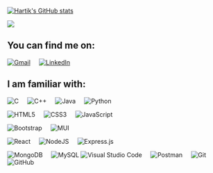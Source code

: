 [![Hartik's GitHub stats](https://github-readme-stats.vercel.app/api?username=hartik123&count_private=true&show_icons=true&theme=gruvbox)](https://github.com/hartik123/github-readme-stats)

<img src="https://komarev.com/ghpvc/?username=hartik123"/>

<!-- Actual text -->
## You can find me on:
<a href = "mailto:hartiksuhagiya10@gmail.com?subject='Hey there, nice connecting with you'" target="_blank"><img alt="Gmail" src="https://img.shields.io/badge/Gmail-D14836?style=for-the-badge&logo=gmail&logoColor=white" /></a>&nbsp;&nbsp;&nbsp;&nbsp;
<a href = "https://www.linkedin.com/in/hartik-suhagiya-03b562203/" target="_blank"><img alt="LinkedIn" src="https://img.shields.io/badge/linkedin-%230077B5.svg?style=for-the-badge&logo=linkedin&logoColor=white"/></a>
## I am familiar with:
<!-- Icons -->
[2.2]: https://raw.githubusercontent.com/MartinHeinz/MartinHeinz/master/linkedin-3-16.png (LinkedIn icon without padding)
<!-- 
<!-- Links to your social media accounts -->
<!-- [2]: https://www.linkedin.com/in/shruti-solani/ -->
<!-- Programming Languages -->
![C](https://img.shields.io/badge/c-%2300599C.svg?style=for-the-badge&logo=c&logoColor=white)&nbsp;&nbsp;&nbsp;&nbsp;
![C++](https://img.shields.io/badge/c++-%2300599C.svg?style=for-the-badge&logo=c%2B%2B&logoColor=white)&nbsp;&nbsp;&nbsp;&nbsp;
![Java](https://img.shields.io/badge/java-%23ED8B00.svg?style=for-the-badge&logo=java&logoColor=white)&nbsp;&nbsp;&nbsp;&nbsp;
![Python](https://img.shields.io/badge/python-3670A0?style=for-the-badge&logo=python&logoColor=ffdd54)
<!-- HTML5, CSS3, JS -->
![HTML5](https://img.shields.io/badge/html5-%23E34F26.svg?style=for-the-badge&logo=html5&logoColor=white)&nbsp;&nbsp;&nbsp;&nbsp;
![CSS3](https://img.shields.io/badge/css3-%231572B6.svg?style=for-the-badge&logo=css3&logoColor=white)&nbsp;&nbsp;&nbsp;&nbsp;
![JavaScript](https://img.shields.io/badge/javascript-%23323330.svg?style=for-the-badge&logo=javascript&logoColor=%23F7DF1E)
<!-- Designing -->
![Bootstrap](https://img.shields.io/badge/bootstrap-%23563D7C.svg?style=for-the-badge&logo=bootstrap&logoColor=white)&nbsp;&nbsp;&nbsp;&nbsp;
![MUI](https://img.shields.io/badge/MUI-%230081CB.svg?style=for-the-badge&logo=material-ui&logoColor=white)

<!-- JS Frameworks -->
![React](https://img.shields.io/badge/react-%2320232a.svg?style=for-the-badge&logo=react&logoColor=%2361DAFB)&nbsp;&nbsp;&nbsp;&nbsp;
![NodeJS](https://img.shields.io/badge/node.js-6DA55F?style=for-the-badge&logo=node.js&logoColor=white)&nbsp;&nbsp;&nbsp;&nbsp;
![Express.js](https://img.shields.io/badge/express.js-%23404d59.svg?style=for-the-badge&logo=express&logoColor=%2361DAFB)&nbsp;&nbsp;&nbsp;&nbsp;

<!-- Databases -->
![MongoDB](https://img.shields.io/badge/MongoDB-%234ea94b.svg?style=for-the-badge&logo=mongodb&logoColor=white)&nbsp;&nbsp;&nbsp;&nbsp;
![MySQL](https://img.shields.io/badge/mysql-%2300f.svg?style=for-the-badge&logo=mysql&logoColor=white)
<span>![Visual Studio Code](https://img.shields.io/badge/Visual%20Studio%20Code-0078d7.svg?style=for-the-badge&logo=visual-studio-code&logoColor=white)&nbsp;&nbsp;&nbsp;&nbsp;
![Postman](https://img.shields.io/badge/Postman-FF6C37?style=for-the-badge&logo=postman&logoColor=white)&nbsp;&nbsp;&nbsp;&nbsp;
<img alt="Git" src="https://img.shields.io/badge/git-%23F05033.svg?style=for-the-badge&logo=git&logoColor=white"/>&nbsp;&nbsp;&nbsp;&nbsp;
<img alt="GitHub" src="https://img.shields.io/badge/github-%23121011.svg?style=for-the-badge&logo=github&logoColor=white"/>
</span>